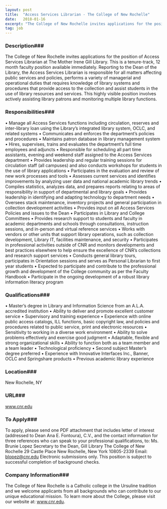 ```yaml
---
layout: post
title:  "Access Services Librarian - The College of New Rochelle"
date:   2018-01-16
excerpt: "The College of New Rochelle invites applications for the position of Access Services Librarian at The Mother Irene Gill Library. This is a tenure-track, 12 month faculty position available immediately. Reporting to the Dean of the Library, the Access Services Librarian is responsible for all matters affecting public services and..."
tag: job
---
```


### Description###

The College of New Rochelle invites applications for the position of Access Services Librarian at The Mother Irene Gill Library.  This is a tenure-track, 12 month faculty position available immediately.  Reporting to the Dean of the Library, the Access Services Librarian is responsible for all matters affecting public services and policies, performs a variety of managerial and operational duties that requires knowledge of library systems and procedures that provide access to the collection and assist students in the use of library resources and services.  This highly visible position involves actively assisting library patrons and monitoring multiple library functions.


### Responsibilities###

•	Manage all Access Services functions including circulation, reserves and inter-library loan using the Library’s integrated library system, OCLC, and related systems
•	Communicates and enforces the department’s policies and procedures
•	Maintains patron database in library management system
•	Hires, supervises, trains and evaluates the department’s full time employees and adjuncts
•	Responsible for scheduling all part time assistants, evening and weekend staff assigned to the Access Services department
•	Provides leadership and regular training sessions for circulation staff (all campuses) and also conducts workshops for students in the use of library applications
•	Participates in the evaluation and review of new work processes and tools
•	Assesses current services and identifies improvements by analyzing user data and national academic library trends
•	Compiles statistics, analyzes data, and prepares reports relating to areas of responsibility in support of departmental and library goals
•	Provides leadership in identifying and adapting technology to department needs
•	Oversees stack maintenance, inventory projects and general participation in collection development activities
•	Provides input on all Access Services Policies and issues to the Dean
•	Participates in Library and College Committees
•	Provides research support to students and faculty in academic departments and schools through consultations, instruction sessions, and in-person and virtual reference services
•	 Works with vendors or other units that support library operations, such as collection development, Library IT, facilities maintenance, and security
•	 Participates in professional activities outside of CNR and monitors developments and best practices elsewhere to help ensure the excellence of CNR’s collections and research support services
•	Conducts general library tours, participates in Orientation sessions and serves as Personal Librarian to first year students
•	Expected to participate and contribute to the professional growth and development of the College community as per the Faculty Handbook
•	Participate in the ongoing development of  a robust library information literacy program



### Qualifications###

•	Master’s degree in Library and Information Science from an A.L.A. accredited institution 
•	Ability to deliver and promote excellent customer service 
•	Supervisory and training experience
•	Experience with online public access catalogs, ILL functions, basic copyright law, and policies and procedures related to public service, print and electronic resources 
•	Sensitivity to working in a diverse work environment
•	Ability to solve problems effectively and exercise good judgment
•	Adaptable, flexible and strong organizational skills
•	Ability to function both as a team member and a team leader
•	Technological proficiency
•	Second subject Master’s degree preferred
•	Experience with Innovative Interfaces Inc., Banner, OCLC and Springshare products
•	Previous academic library experience





### Location###

New Rochelle, NY


### URL###

www.cnr.edu

### To Apply###

To apply, please send one PDF attachment that includes letter of interest (addressed to Dean Ana E. Fontoura), C.V., and the contact information for three references who can speak to your professional qualifications, to:
Ms. Brunie Lopez
Secretary to the Dean, Gill Library
The College of New Rochelle
29 Castle Place
New Rochelle, New York  10805-2339
Email: blopez@cnr.edu
Electronic submissions only.  This position is subject to successful completion of background checks.



### Company Information###

The College of New Rochelle is a Catholic college in the Ursuline tradition and we welcome applicants from all backgrounds who can contribute to our unique educational mission.  To learn more about the College, please visit our website at: www.cnr.edu. 



